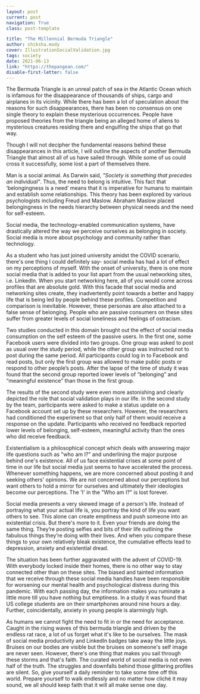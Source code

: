 ```yaml
---
layout: post
current: post
navigation: True
class: post-template

title: "The Millennial Bermuda Triangle"
author: shiksha.mody
cover: IllustrationSocialValidation.jpg
tags: society
date: 2021-06-13
link: "https://thepangean.com/"
disable-first-letter: false
---
```

<p>The Bermuda Triangle is an unreal patch of sea in the Atlantic Ocean which is infamous for the disappearance of thousands of ships, cargo and airplanes in its vicinity. While there has been a lot of speculation about the reasons for such disappearances, there has been no consensus on one single theory to explain these mysterious occurrences. People have proposed theories from the triangle being an alleged home of aliens to mysterious creatures residing there and engulfing the ships that go that way.&nbsp;</p><p>Though I will not decipher the fundamental reasons behind these disappearances in this article, I will outline the aspects of another Bermuda Triangle that almost all of us have sailed through. While some of us could cross it successfully, some lost a part of themselves there.</p><p>Man is a social animal. As Darwin said, <em >"Society is something that precedes an individual"</em>. Thus, the need to belong is intuitive. This fact that ‘belongingness is a need’ means that it is imperative for humans to maintain and establish some relationships. This theory has been explored by various psychologists including Freud and Maslow. Abraham Maslow placed belongingness in the needs hierarchy between physical needs and the need for self-esteem.</p><p>Social media, the technology-enabled communication systems, have drastically altered the way we perceive ourselves as belonging in society. Social media is more about psychology and community rather than technology.&nbsp;</p><p>As a student who has just joined university amidst the COVID scenario, there's one thing I could definitely say- social media has had a lot of effect on my perceptions of myself. With the onset of university, there is one more social media that is added to your list apart from the usual networking sites, i.e. LinkedIn. When you start networking here, all of you would come across profiles that are absolute gold. With this facade that social media and networking sites create, they inadvertently point towards a better and happy life that is being led by people behind these profiles. Competition and comparison is inevitable. However, these personas are also attached to a false sense of belonging. People who are passive consumers on these sites suffer from greater levels of social loneliness and feelings of ostracism.</p><p>Two studies conducted in this domain brought out the effect of social media consumption on the self esteem of the passive users. In the first one, some Facebook users were divided into two groups. One group was asked to post as usual over the study period, while the other group was instructed not to post during the same period. All participants could log in to Facebook and read posts, but only the first group was allowed to make public posts or respond to other people’s posts. After the lapse of the time of study it was found that the second group reported lower levels of “belonging” and “meaningful existence” than those in the first group.</p><p>The results of the second study were even more astonishing and clearly depicted the role that social validation plays in our life. In the second study by the team, participants were asked to make a status update on a Facebook account set up by these researchers. However, the researchers had conditioned the experiment so that only half of them would receive a response on the update. Participants who received no feedback reported lower levels of belonging, self-esteem, meaningful activity than the ones who did receive feedback.</p><p>Existentialism is a philosophical concept which deals with answering major life questions such as "who am I?" and underlining the major purpose behind one's existence. All of us face existential crises at some point of time in our life but social media just seems to have accelerated the process. Whenever something happens, we are more concerned about posting it and seeking others' opinions. We are not concerned about our perceptions but want others to hold a mirror for ourselves and ultimately their ideologies become our perceptions. The 'I' in the "Who am I?" is lost forever.&nbsp;</p><p>Social media presents a very skewed image of a person's life. Instead of portraying what your actual life is, you portray the kind of life you want others to see. This alone can create emptiness and push someone into an existential crisis. But there's more to it. Even your friends are doing the same thing. They’re posting selfies and bits of their life outlining the fabulous things they’re doing with their lives. And when you compare these things to your own relatively bleak existence, the cumulative effects lead to depression, anxiety and existential dread.</p><p>The situation has been further aggravated with the advent of COVID-19. With everybody locked inside their homes, there is no other way to stay connected other than on these sites. The biased and tainted information that we receive through these social media handles have been responsible for worsening our mental health and psychological distress during this pandemic. With each passing day, the information makes you ruminate a little more till you have nothing but emptiness. In a study it was found that US college students are on their smartphones around nine hours a day. Further, coincidentally, anxiety in young people is alarmingly high.&nbsp;</p><p>As humans we cannot fight the need to fit in or the need for acceptance. Caught in the rising waves of this bermuda triangle and driven by the endless rat race, a lot of us forget what it's like to be ourselves. The mask of social media productivity and LinkedIn badges take away the little joys. Bruises on our bodies are visible but the bruises on someone's self image are never seen. However, there's one thing that makes you sail through these storms and that's faith. The curated world of social media is not even half of the truth. The struggles and downfalls behind those glittering profiles are silent. So, give yourself a daily reminder to take some time off this world. Prepare yourself to walk endlessly and no matter how cliché it may sound, we all should keep faith that it will all make sense one day.</p>